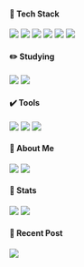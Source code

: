 <div align=left>
<h4>🚀 Tech Stack</h4>
<!-- 	      <h3>📚 Mainly focused 📚</h3> -->
<img src="https://img.shields.io/badge/JavaScript-F7DF1E?style=flat-circle&logo=JavaScript&logoColor=white" />
<img src = "https://img.shields.io/badge/React-20232A?style=flat-circle&logo=react&logoColor=61DAFB" />
<img src="https://img.shields.io/badge/TypeScript-007ACC?style=flat-circle&logo=typescript&logoColor=white"/>
<img src="https://img.shields.io/badge/HTML5-E34F26?style=flat-circle&logo=html5&logoColor=white" />
<img src = "https://img.shields.io/badge/Sass-CC6699?style=flat-circle&logo=sass&logoColor=white" />
<img src = "https://img.shields.io/badge/jQuery-0769AD?style=flat-circle&logo=jquery&logoColor=white" />


 <br/>

<h4>✏️ Studying</h4>
 <img src = "https://img.shields.io/badge/Node.js-43853D?style=flat-circle&logo=node.js&logoColor=white" />
 <img src = "https://img.shields.io/badge/Redux-593D88?style=flat-circle&logo=redux&logoColor=white" />
<br>

<h4>✔️ Tools</h4>
<img src="https://img.shields.io/badge/Visual%20Studio%20Code-007ACC?style=flat-circle&logo=VisualStudioCode&logoColor=white" />
<img src="https://img.shields.io/badge/GitHub-181717?style=flat-circle&logo=GitHub&logoColor=white" />
<img src="https://img.shields.io/badge/tableau-E97627?style=flat-circle&logo=tableau&logoColor=white" />
<br />

<h4>🎨 About Me</h4>
<a href="mailto:sally3921@naver.com"><img src="https://img.shields.io/badge/Mail-D3FB52?style=flat-circle&logo=Gmail&logoColor=white" /></a>
<a href="https://velog.io/@sally3921"><img src="https://img.shields.io/badge/Blog-00B274?style=flat-circlee&logo=microdotblog&logoColor=white" /></a>
<br />
 
<h4> 🏅 Stats </h4> 
<img src="https://github-readme-stats.vercel.app/api/top-langs/?username=MinJeonng&layout=compact&title_color=000000&text_color=000000"/>
<img src="https://github-readme-stats.vercel.app/api?username=MinJeonng&theme=vue&show_icons=true"/> 


<h4> 📌 Recent Post <h4/>
<a href="https://velog-readme-stats.vercel.app/api/redirect?name=sally3921"><img src="https://velog-readme-stats.vercel.app/api?name=sally3921" /></a>
<br />

</div>

 
 <!--
<a href="https://hits.seeyoufarm.com"><img src="https://hits.seeyoufarm.com/api/count/incr/badge.svg?url=https%3A%2F%2Fgithub.com%2FMinJeonng&count_bg=%2379C83D&title_bg=%23555555&icon=&icon_color=%23E7E7E7&title=hits&edge_flat=false"/></a>]
-->



